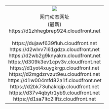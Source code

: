 ﻿<table>
  <tr></tr>
  <tr><td colspan=2 align=center><img src="https://d1zhhegbrep924.cloudfront.net/Up/oGate.jpg" /></td></tr>
  <tr><td colspan=2 align=center>网门动态网址<br/>(最新)
<br>https://d1zhhegbrep924.cloudfront.net
<br/>
<br>https://dujawf639fluh.cloudfront.net
<br>https://d2wlvv7l61gdzx.cloudfront.net
<br>https://d2wb2g9knyakrx.cloudfront.net
<br>https://d309k3ev1cpv3v.cloudfront.net
<br>https://d1yot4xuygkrgp.cloudfront.net
<br>https://d2mgdzrvzut9eu.cloudfront.net
<br>https://d1w004mfd82a1f.cloudfront.net
<br>https://d2bk73uhaklqip.cloudfront.net
<br>https://d37v4qbytr1yb9.cloudfront.net
<br>https://d1sa7ltc2llftz.cloudfront.net
    </td>
  </tr>
</table>
